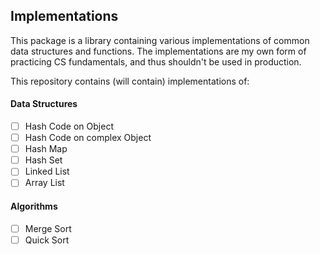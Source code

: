 ## Implementations

This package is a library containing various implementations of common data structures and functions. The implementations are my own form of practicing CS fundamentals, and thus shouldn't be used in production.

This repository contains (will contain) implementations of:

#### Data Structures

- [ ] Hash Code on Object
- [ ] Hash Code on complex Object
- [ ] Hash Map
- [ ] Hash Set
- [ ] Linked List
- [ ] Array List

#### Algorithms

- [ ] Merge Sort
- [ ] Quick Sort

